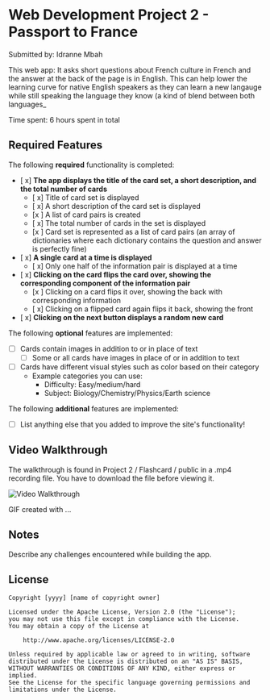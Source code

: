 # Web Development Project 2 - Passport to France

Submitted by: Idranne Mbah

This web app: It asks short questions about French culture in French and the answer at the back of the page is in English. This can help lower the learning curve for native English speakers as they can learn a new langauge while still speaking the language they know (a kind of blend between both languages_

Time spent: 6 hours spent in total

## Required Features

The following **required** functionality is completed:


- [ x] **The app displays the title of the card set, a short description, and the total number of cards**
  - [ x] Title of card set is displayed 
  - [ x] A short description of the card set is displayed 
  - [x ] A list of card pairs is created
  - [ x] The total number of cards in the set is displayed 
  - [x ] Card set is represented as a list of card pairs (an array of dictionaries where each dictionary contains the question and answer is perfectly fine)
- [ x] **A single card at a time is displayed**
  - [ x] Only one half of the information pair is displayed at a time
- [ x] **Clicking on the card flips the card over, showing the corresponding component of the information pair**
  - [x ] Clicking on a card flips it over, showing the back with corresponding information 
  - [ x] Clicking on a flipped card again flips it back, showing the front
- [ x] **Clicking on the next button displays a random new card**

The following **optional** features are implemented:

- [ ] Cards contain images in addition to or in place of text
  - [ ] Some or all cards have images in place of or in addition to text
- [ ] Cards have different visual styles such as color based on their category
  - Example categories you can use:
    - Difficulty: Easy/medium/hard
    - Subject: Biology/Chemistry/Physics/Earth science

The following **additional** features are implemented:

* [ ] List anything else that you added to improve the site's functionality!

## Video Walkthrough
The walkthrough is found in Project 2 / Flashcard / public in a .mp4 recording file. You have to download the file before viewing it. 

<img src='http://i.imgur.com/link/to/your/gif/file.gif' title='Video Walkthrough' width='' alt='Video Walkthrough' />

<!-- Replace this with whatever GIF tool you used! -->
GIF created with ...  
<!-- Recommended tools:
[Kap](https://getkap.co/) for macOS
[ScreenToGif](https://www.screentogif.com/) for Windows
[peek](https://github.com/phw/peek) for Linux. -->

## Notes

Describe any challenges encountered while building the app.

## License

    Copyright [yyyy] [name of copyright owner]

    Licensed under the Apache License, Version 2.0 (the "License");
    you may not use this file except in compliance with the License.
    You may obtain a copy of the License at

        http://www.apache.org/licenses/LICENSE-2.0

    Unless required by applicable law or agreed to in writing, software
    distributed under the License is distributed on an "AS IS" BASIS,
    WITHOUT WARRANTIES OR CONDITIONS OF ANY KIND, either express or implied.
    See the License for the specific language governing permissions and
    limitations under the License.
